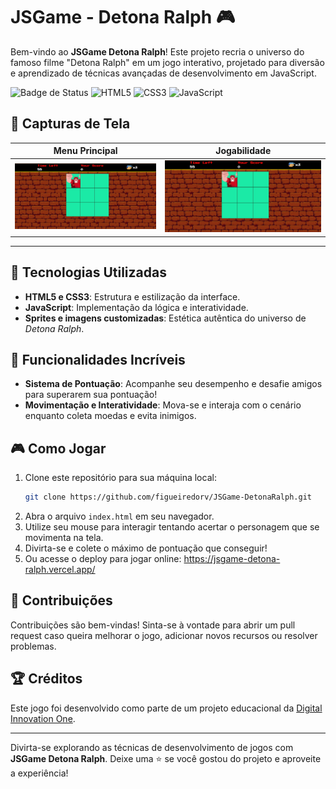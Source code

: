 
# JSGame - Detona Ralph 🎮

Bem-vindo ao **JSGame Detona Ralph**! Este projeto recria o universo do famoso filme "Detona Ralph" em um jogo interativo, projetado para diversão e aprendizado de técnicas avançadas de desenvolvimento em JavaScript.

![Badge de Status](https://img.shields.io/badge/status-em%20desenvolvimento-brightgreen)
![HTML5](https://img.shields.io/badge/HTML5-%23E34F26.svg?&style=flat-square&logo=html5&logoColor=white)
![CSS3](https://img.shields.io/badge/CSS3-%231572B6.svg?&style=flat-square&logo=css3&logoColor=white)
![JavaScript](https://img.shields.io/badge/JavaScript-%23F7DF1E.svg?&style=flat-square&logo=javascript&logoColor=black)

## 📸 Capturas de Tela

| Menu Principal  | Jogabilidade       |
| --------------- | ------------------ |
| ![Menu](src/images/captura.jpg) | ![Gameplay](src/images/captura.jpg) |

---

## 🚀 Tecnologias Utilizadas

- **HTML5 e CSS3**: Estrutura e estilização da interface.
- **JavaScript**: Implementação da lógica e interatividade.
- **Sprites e imagens customizadas**: Estética autêntica do universo de *Detona Ralph*.

## 🌟 Funcionalidades Incríveis

- **Sistema de Pontuação**: Acompanhe seu desempenho e desafie amigos para superarem sua pontuação!
- **Movimentação e Interatividade**: Mova-se e interaja com o cenário enquanto coleta moedas e evita inimigos.

## 🎮 Como Jogar

1. Clone este repositório para sua máquina local:
   ```bash
   git clone https://github.com/figueiredorv/JSGame-DetonaRalph.git
   ```
2. Abra o arquivo `index.html` em seu navegador.
3. Utilize seu mouse para interagir tentando acertar o personagem que se movimenta na tela.
4. Divirta-se e colete o máximo de pontuação que conseguir!
5. Ou acesse o deploy para jogar online: https://jsgame-detona-ralph.vercel.app/

## 🤝 Contribuições

Contribuições são bem-vindas! Sinta-se à vontade para abrir um pull request caso queira melhorar o jogo, adicionar novos recursos ou resolver problemas.

## 🏆 Créditos

Este jogo foi desenvolvido como parte de um projeto educacional da [Digital Innovation One](https://www.dio.me/).

---

Divirta-se explorando as técnicas de desenvolvimento de jogos com **JSGame Detona Ralph**. Deixe uma ⭐️ se você gostou do projeto e aproveite a experiência!